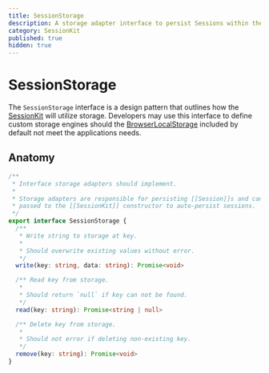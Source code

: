 ```yaml
---
title: SessionStorage
description: A storage adapter interface to persist Sessions within the SessionKit.
category: SessionKit
published: true
hidden: true
---
```


# SessionStorage

The `SessionStorage` interface is a design pattern that outlines how the [SessionKit](#) will utilize storage. Developers may use this interface to define custom storage engines should the [BrowserLocalStorage](#) included by default not meet the applications needs.

## Anatomy

```ts
/**
 * Interface storage adapters should implement.
 *
 * Storage adapters are responsible for persisting [[Session]]s and can optionally be
 * passed to the [[SessionKit]] constructor to auto-persist sessions.
 */
export interface SessionStorage {
  /**
   * Write string to storage at key.
   *
   * Should overwrite existing values without error.
   */
  write(key: string, data: string): Promise<void>

  /** Read key from storage.
   *
   * Should return `null` if key can not be found.
   */
  read(key: string): Promise<string | null>

  /** Delete key from storage.
   *
   * Should not error if deleting non-existing key.
   */
  remove(key: string): Promise<void>
}
```
